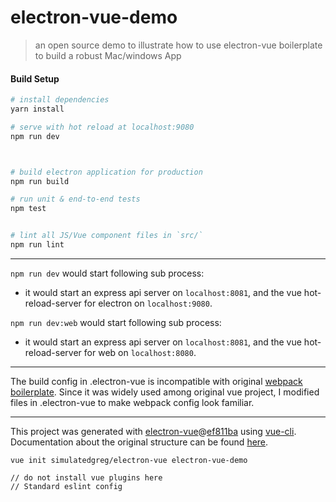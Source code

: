 # electron-vue-demo

> an open source demo to illustrate how to use electron-vue boilerplate to build a robust Mac/windows App

#### Build Setup

``` bash
# install dependencies
yarn install

# serve with hot reload at localhost:9080
npm run dev



# build electron application for production
npm run build

# run unit & end-to-end tests
npm test


# lint all JS/Vue component files in `src/`
npm run lint

```

---

`npm run dev` would start following sub process:

* it would start an express api server on `localhost:8081`, and the vue hot-reload-server for electron on `localhost:9080`.

`npm run dev:web` would start following sub process:

* it would start an express api server on `localhost:8081`, and the vue hot-reload-server for web on `localhost:8080`.

---

The build config in .electron-vue is incompatible with original [webpack boilerplate](http://vuejs-templates.github.io/webpack/). Since it was widely used among original vue project, I modified files in .electron-vue to make webpack config look familiar.

---

This project was generated with [electron-vue](https://github.com/SimulatedGREG/electron-vue)@[ef811ba](https://github.com/SimulatedGREG/electron-vue/tree/ef811ba974d696ee965da747315f20a034ebc590) using [vue-cli](https://github.com/vuejs/vue-cli). Documentation about the original structure can be found [here](https://simulatedgreg.gitbooks.io/electron-vue/content/index.html).

```
vue init simulatedgreg/electron-vue electron-vue-demo

// do not install vue plugins here
// Standard eslint config
```
